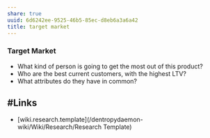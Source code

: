 ```yaml
---
share: true
uuid: 6d6242ee-9525-46b5-85ec-d8eb6a3a6a42
title: target market
---
```

### Target Market

* What kind of person is going to get the most out of this product?
* Who are the best current customers, with the highest LTV?
* What attributes do they have in common?

## #Links

* [wiki.research.template](/dentropydaemon-wiki/Wiki/Research/Research Template)